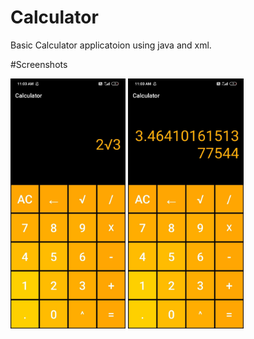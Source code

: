 # Calculator
Basic Calculator applicatoion using java and xml.

#Screenshots

<img src="Screenshot_2020-09-30-11-03-12-858_com.example.calculatorapp%20(1).png" height="400"> <img src="Screenshot_2020-09-30-11-03-17-631_com.example.calculatorapp%20(1).png" height="400">
